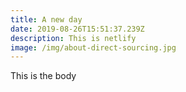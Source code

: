 ```yaml
---
title: A new day
date: 2019-08-26T15:51:37.239Z
description: This is netlify
image: /img/about-direct-sourcing.jpg
---
```

This is the body
